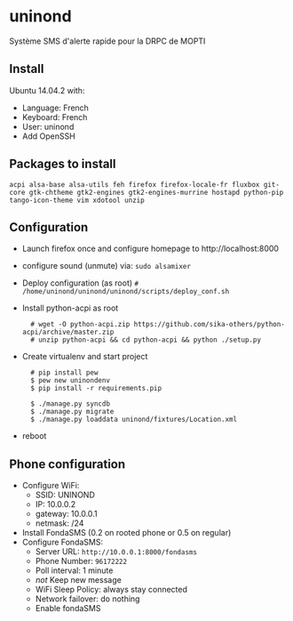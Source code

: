 # uninond
Système SMS d'alerte rapide pour la DRPC de MOPTI

## Install
Ubuntu 14.04.2 with:
  
* Language: French
* Keyboard: French
* User: uninond
* Add OpenSSH

## Packages to install

	acpi alsa-base alsa-utils feh firefox firefox-locale-fr fluxbox git-core gtk-chtheme gtk2-engines gtk2-engines-murrine hostapd python-pip tango-icon-theme vim xdotool unzip

## Configuration

* Launch firefox once and configure homepage to http://localhost:8000
* configure sound (unmute) via: `sudo alsamixer`
* Deploy configuration (as root)
    `# /home/uninond/uninond/uninond/scripts/deploy_conf.sh`
* Install python-acpi as root
		
		# wget -O python-acpi.zip https://github.com/sika-others/python-acpi/archive/master.zip
        # unzip python-acpi && cd python-acpi && python ./setup.py
* Create virtualenv and start project

        # pip install pew
        $ pew new uninondenv
        $ pip install -r requirements.pip

        $ ./manage.py syncdb
        $ ./manage.py migrate
        $ ./manage.py loaddata uninond/fixtures/Location.xml
* reboot

## Phone configuration

* Configure WiFi:
    * SSID: UNINOND
    * IP: 10.0.0.2
    * gateway: 10.0.0.1
    * netmask: /24 
* Install FondaSMS (0.2 on rooted phone or 0.5 on regular)
* Configure FondaSMS:
    * Server URL: `http://10.0.0.1:8000/fondasms`
    * Phone Number: `96172222`
    * Poll interval: 1 minute
    * _not_ Keep new message
    * WiFi Sleep Policy: always stay connected
    * Network failover: do nothing
    * Enable fondaSMS
